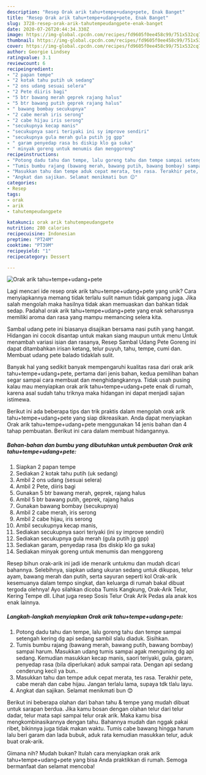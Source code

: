 ```yaml
---
description: "Resep Orak arik tahu+tempe+udang+pete, Enak Banget"
title: "Resep Orak arik tahu+tempe+udang+pete, Enak Banget"
slug: 3728-resep-orak-arik-tahutempeudangpete-enak-banget
date: 2020-07-26T20:44:34.330Z
image: https://img-global.cpcdn.com/recipes/fd9605f0ee458c99/751x532cq70/orak-arik-tahutempeudangpete-foto-resep-utama.jpg
thumbnail: https://img-global.cpcdn.com/recipes/fd9605f0ee458c99/751x532cq70/orak-arik-tahutempeudangpete-foto-resep-utama.jpg
cover: https://img-global.cpcdn.com/recipes/fd9605f0ee458c99/751x532cq70/orak-arik-tahutempeudangpete-foto-resep-utama.jpg
author: Georgie Lindsey
ratingvalue: 3.1
reviewcount: 6
recipeingredient:
- "2 papan tempe"
- "2 kotak tahu putih uk sedang"
- "2 ons udang sesuai selera"
- "2 Pete diiris bagi"
- "5 btr bawang merah geprek rajang halus"
- "5 btr bawang putih geprek rajang halus"
- " bawang bombay secukupnya"
- "2 cabe merah iris serong"
- "2 cabe hijau iris serong"
- "secukupnya kecap manis"
- "secukupnya saori teriyaki ini sy improve sendiri"
- "secukupnya gula merah gula putih jg gpp"
- " garam penyedap rasa bs diskip klo ga suka"
- " minyak goreng untuk menumis dan menggoreng"
recipeinstructions:
- "Potong dadu tahu dan tempe, lalu goreng tahu dan tempe sampai setengah kering dg api sedang sambil slalu diaduk. Sisihkan."
- "Tumis bumbu rajang (bawang merah, bawang putih, bawang bombay) sampai harum. Masukkan udang tumis sampai agak menguning dg api sedang. Kemudian masukkan kecap manis, saori teriyaki, gula, garam, penyedap rasa (bila diperlukan) aduk sampai rata. Dengan api sedang cenderung kecil ya bun.."
- "Masukkan tahu dan tempe aduk cepat merata, tes rasa. Terakhir pete, cabe merah dan cabe hijau. Jangan terlalu lama, supaya tdk tlalu layu."
- "Angkat dan sajikan. Selamat menikmati bun 😊"
categories:
- Resep
tags:
- orak
- arik
- tahutempeudangpete

katakunci: orak arik tahutempeudangpete 
nutrition: 280 calories
recipecuisine: Indonesian
preptime: "PT24M"
cooktime: "PT39M"
recipeyield: "1"
recipecategory: Dessert

---
```



![Orak arik tahu+tempe+udang+pete](https://img-global.cpcdn.com/recipes/fd9605f0ee458c99/751x532cq70/orak-arik-tahutempeudangpete-foto-resep-utama.jpg)

Lagi mencari ide resep orak arik tahu+tempe+udang+pete yang unik? Cara menyiapkannya memang tidak terlalu sulit namun tidak gampang juga. Jika salah mengolah maka hasilnya tidak akan memuaskan dan bahkan tidak sedap. Padahal orak arik tahu+tempe+udang+pete yang enak seharusnya memiliki aroma dan rasa yang mampu memancing selera kita.

Sambal udang pete ini biasanya disajikan bersama nasi putih yang hangat. Hidangan ini cocok disantap untuk makan siang maupun untuk menu Untuk menambah variasi isian dan rasanya, Resep Sambal Udang Pete Goreng ini dapat ditambahkan irisan ketang, telur puyuh, tahu, tempe, cumi dan. Membuat udang pete balado tidaklah sulit.

Banyak hal yang sedikit banyak mempengaruhi kualitas rasa dari orak arik tahu+tempe+udang+pete, pertama dari jenis bahan, kedua pemilihan bahan segar sampai cara membuat dan menghidangkannya. Tidak usah pusing kalau mau menyiapkan orak arik tahu+tempe+udang+pete enak di rumah, karena asal sudah tahu triknya maka hidangan ini dapat menjadi sajian istimewa.


Berikut ini ada beberapa tips dan trik praktis dalam mengolah orak arik tahu+tempe+udang+pete yang siap dikreasikan. Anda dapat menyiapkan Orak arik tahu+tempe+udang+pete menggunakan 14 jenis bahan dan 4 tahap pembuatan. Berikut ini cara dalam membuat hidangannya.

<!--inarticleads1-->

##### Bahan-bahan dan bumbu yang dibutuhkan untuk pembuatan Orak arik tahu+tempe+udang+pete:

1. Siapkan 2 papan tempe
1. Sediakan 2 kotak tahu putih (uk sedang)
1. Ambil 2 ons udang (sesuai selera)
1. Ambil 2 Pete, diiris bagi
1. Gunakan 5 btr bawang merah, geprek, rajang halus
1. Ambil 5 btr bawang putih, geprek, rajang halus
1. Gunakan  bawang bombay (secukupnya)
1. Ambil 2 cabe merah, iris serong
1. Ambil 2 cabe hijau, iris serong
1. Ambil secukupnya kecap manis,
1. Sediakan secukupnya saori teriyaki (ini sy improve sendiri)
1. Sediakan secukupnya gula merah (gula putih jg gpp)
1. Sediakan  garam, penyedap rasa (bs diskip klo ga suka)
1. Sediakan  minyak goreng untuk menumis dan menggoreng


Resep bihun orak-arik ini jadi ide menarik untukmu dan mudah dicari bahannya. Selebihnya, siapkan udang ukuran sedang untuk dikupas, telur ayam, bawang merah dan putih, serta sayuran seperti kol Orak-arik kesemuanya dalam tempo singkat, dan keluarga di rumah bakal dibuat tergoda olehnya! Ayo silahkan dicoba Tumis Kangkung, Orak-Arik Telur, Kering Tempe dll. Lihat juga resep Sosis Telur Orak Arik Pedas ala anak kos enak lainnya. 

<!--inarticleads2-->

##### Langkah-langkah menyiapkan Orak arik tahu+tempe+udang+pete:

1. Potong dadu tahu dan tempe, lalu goreng tahu dan tempe sampai setengah kering dg api sedang sambil slalu diaduk. Sisihkan.
1. Tumis bumbu rajang (bawang merah, bawang putih, bawang bombay) sampai harum. Masukkan udang tumis sampai agak menguning dg api sedang. Kemudian masukkan kecap manis, saori teriyaki, gula, garam, penyedap rasa (bila diperlukan) aduk sampai rata. Dengan api sedang cenderung kecil ya bun..
1. Masukkan tahu dan tempe aduk cepat merata, tes rasa. Terakhir pete, cabe merah dan cabe hijau. Jangan terlalu lama, supaya tdk tlalu layu.
1. Angkat dan sajikan. Selamat menikmati bun 😊


Berikut ini beberapa olahan dari bahan tahu &amp; tempe yang mudah dibuat untuk sarapan berdua. Jika kamu bosan dengan olahan telur dari telur dadar, telur mata sapi sampai telur orak arik. Maka kamu bisa mengkombinasikannya dengan tahu. Bahannya mudah dan nggak pakai ribet, bikinnya juga tidak makan waktu. Tumis cabe bawang hingga harum lalu beri garam dan lada bubuk, aduk rata kemudian masukkan telur, aduk buat orak-arik. 

Gimana nih? Mudah bukan? Itulah cara menyiapkan orak arik tahu+tempe+udang+pete yang bisa Anda praktikkan di rumah. Semoga bermanfaat dan selamat mencoba!
